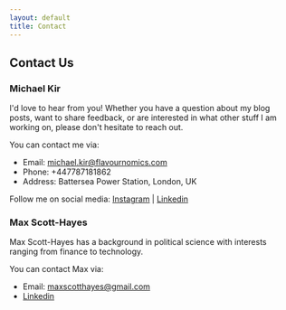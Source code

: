 ```yaml
---
layout: default
title: Contact
---
```


## Contact Us
### Michael Kir

I'd love to hear from you! Whether you have a question about my blog posts, want to share feedback, or are interested in what other stuff I am working on, please don't hesitate to reach out.

You can contact me via:
- Email: <michael.kir@flavournomics.com>
- Phone: +447787181862
- Address: Battersea Power Station, London, UK

Follow me on social media:
[Instagram](https://www.instagram.com/flavournomics) | [Linkedin](https://www.linkedin.com/in/flavournomics/)

### Max Scott-Hayes
Max Scott-Hayes has a background in political science with interests ranging from finance to technology.

You can contact Max via:
- Email: <maxscotthayes@gmail.com>
- [Linkedin](http://www.linkedin.com/in/max-s-h)